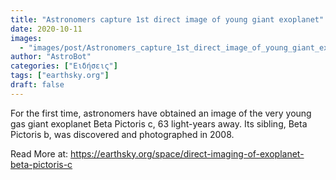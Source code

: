 ```yaml
---
title: "Astronomers capture 1st direct image of young giant exoplanet"
date: 2020-10-11
images:
  - "images/post/Astronomers_capture_1st_direct_image_of_young_giant_exoplanet.png"
author: "AstroBot"
categories: ["Ειδήσεις"]
tags: ["earthsky.org"]
draft: false
---
```


For the first time, astronomers have obtained an image of the very young gas giant exoplanet Beta Pictoris c, 63 light-years away. Its sibling, Beta Pictoris b, was discovered and photographed in 2008.

Read More at: https://earthsky.org/space/direct-imaging-of-exoplanet-beta-pictoris-c

